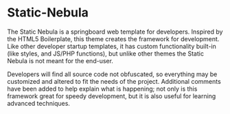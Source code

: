 Static-Nebula
=============

The Static Nebula is a springboard web template for developers. Inspired by the HTML5 Boilerplate, this theme creates the framework for development. Like other developer startup templates, it has custom functionality built-in (like styles, and JS/PHP functions), but unlike other themes the Static Nebula is not meant for the end-user.

Developers will find all source code not obfuscated, so everything may be customized and altered to fit the needs of the project. Additional comments have been added to help explain what is happening; not only is this framework great for speedy development, but it is also useful for learning advanced techniques.